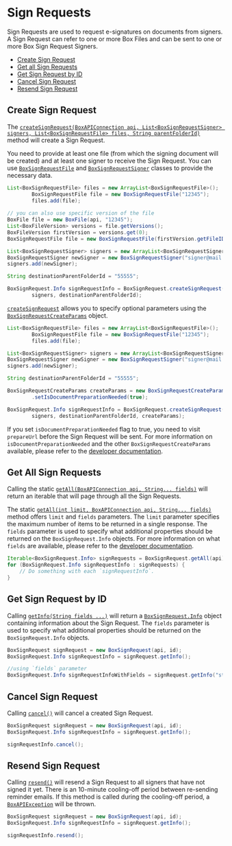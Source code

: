 Sign Requests
==================

Sign Requests are used to request e-signatures on documents from signers.  
A Sign Request can refer to one or more Box Files and can be sent to one or more Box Sign Request Signers.

<!-- START doctoc generated TOC please keep comment here to allow auto update -->
<!-- DON'T EDIT THIS SECTION, INSTEAD RE-RUN doctoc TO UPDATE -->

- [Create Sign Request](#create-sign-request)
- [Get all Sign Requests](#get-all-sign-requests)
- [Get Sign Request by ID](#get-sign-request-by-id)
- [Cancel Sign Request](#cancel-sign-request)
- [Resend Sign Request](#resend-sign-request)

<!-- END doctoc generated TOC please keep comment here to allow auto update -->

Create Sign Request
------------------------

The [`createSignRequest(BoxAPIConnection api, List<BoxSignRequestSigner> signers, List<BoxSignRequestFile> files, String parentFolderId)`][create-sign-request]
method will create a Sign Request.

You need to provide at least one file (from which the signing document will be created) and at least one signer to receive the Sign Request. You can use [`BoxSignRequestFile`][box-sign-request-file]
and [`BoxSignRequestSigner`][box-sign-request-signer] classes to provide the necessary data.

<!-- sample post_sign_requests -->
```java
List<BoxSignRequestFile> files = new ArrayList<BoxSignRequestFile>();
        BoxSignRequestFile file = new BoxSignRequestFile("12345");
        files.add(file);
        
// you can also use specific version of the file
BoxFile file = new BoxFile(api, "12345");
List<BoxFileVersion> versions = file.getVersions();
BoxFileVersion firstVersion = versions.get(0);
BoxSignRequestFile file = new BoxSignRequestFile(firstVersion.getFileID(), firstVersion.getVersionID());

List<BoxSignRequestSigner> signers = new ArrayList<BoxSignRequestSigner>();
BoxSignRequestSigner newSigner = new BoxSignRequestSigner("signer@mail.com");
signers.add(newSigner);

String destinationParentFolderId = "55555";

BoxSignRequest.Info signRequestInfo = BoxSignRequest.createSignRequest(api, files,
        signers, destinationParentFolderId);
```

[`createSignRequest`][create-sign-request] allows you to specify optional parameters using the [`BoxSignRequestCreateParams`][sign-request-create-params]
object.

```java
List<BoxSignRequestFile> files = new ArrayList<BoxSignRequestFile>();
        BoxSignRequestFile file = new BoxSignRequestFile("12345");
        files.add(file);

List<BoxSignRequestSigner> signers = new ArrayList<BoxSignRequestSigner>();
BoxSignRequestSigner newSigner = new BoxSignRequestSigner("signer@mail.com");
signers.add(newSigner);

String destinationParentFolderId = "55555";

BoxSignRequestCreateParams createParams = new BoxSignRequestCreateParams()
        .setIsDocumentPreparationNeeded(true);

BoxSignRequest.Info signRequestInfo = BoxSignRequest.createSignRequest(api, files,
        signers, destinationParentFolderId, createParams);
```

If you set ```isDocumentPreparationNeeded``` flag to true, you need to visit ```prepareUrl``` before the Sign Request will be sent. 
For more information on ```isDocumentPreparationNeeded``` and the other ```BoxSignRequestCreateParams``` available, please refer to the [developer documentation](https://developer.box.com/guides/sign-request/).

[sign-request-create-params]: http://opensource.box.com/box-java-sdk/javadoc/com/box/sdk/BoxSignRequestCreateParams.html
[create-sign-request]: http://opensource.box.com/box-java-sdk/javadoc/com/box/sdk/BoxSignRequest.html#createSignRequest-com.box.sdk.BoxAPIConnection-java.util.List-java.util.List-java.lang.String-
[box-sign-request-signer]: http://opensource.box.com/box-java-sdk/javadoc/com/box/sdk/BoxSignRequestSigner.html
[box-sign-request-file]: http://opensource.box.com/box-java-sdk/javadoc/com/box/sdk/BoxSignRequestFile.html

Get All Sign Requests
------------------------

Calling the static [`getAll(BoxAPIConnection api, String... fields)`][get-all-sign-requests]
will return an iterable that will page through all the Sign Requests.

The static
[`getAll(int limit, BoxAPIConnection api, String... fields)`][get-all-sign-requests-with-fields]
method offers `limit` and `fields` parameters.  The `limit` parameter specifies the maximum number of items to be returned in a single response. The `fields` parameter is used to specify what additional properties should be returned on the `BoxSignRequest.Info` objects.  For more information on what `fields` are available, please refer to the [developer documentation](https://developer.box.com/guides/sign-request/).

<!-- sample get_sign_requests -->
```java
Iterable<BoxSignRequest.Info> signRequests = BoxSignRequest.getAll(api);
for (BoxSignRequest.Info signRequestInfo : signRequests) {
	// Do something with each `signRequestInfo`.
}
```

[get-all-sign-requests]: http://opensource.box.com/box-java-sdk/javadoc/com/box/sdk/BoxSignRequest.html#getAll-com.box.sdk.BoxAPIConnection-java.lang.String...-
[get-all-sign-requests-with-fields]: http://opensource.box.com/box-java-sdk/javadoc/com/box/sdk/BoxSignRequest.html#getAll-int-com.box.sdk.BoxAPIConnection-java.lang.String...-

Get Sign Request by ID
------------------------

Calling [`getInfo(String fields ...)`][get-sign-request-by-id] will return a [`BoxSignRequest.Info`][box-sign-request-info] object
containing information about the Sign Request.
The `fields` parameter is used to specify what additional properties should be returned on the `BoxSignRequest.Info` objects.

<!-- sample get_sign_requests_id -->
```java
BoxSignRequest signRequest = new BoxSignRequest(api, id);
BoxSignRequest.Info signRequestInfo = signRequest.getInfo();

//using `fields` parameter
BoxSignRequest.Info signRequestInfoWithFields = signRequest.getInfo("status")

```

[get-sign-request-by-id]:http://opensource.box.com/box-java-sdk/javadoc/com/box/sdk/BoxSignRequest.html#getInfo-java.lang.String...-
[box-sign-request-info]:http://opensource.box.com/box-java-sdk/javadoc/com/box/sdk/BoxSignRequest.Info.html


Cancel Sign Request
------------------------

Calling [`cancel()`][cancel-sign-request] will cancel a created Sign Request.

<!-- sample post_sign_requests_id_cancel -->
```java
BoxSignRequest signRequest = new BoxSignRequest(api, id);
BoxSignRequest.Info signRequestInfo = signRequest.getInfo();

signRequestInfo.cancel();
```

[cancel-sign-request]:http://opensource.box.com/box-java-sdk/javadoc/com/box/sdk/BoxSignRequest.html#cancel--


Resend Sign Request
------------------------

Calling [`resend()`][resend-sign-request] will resend a Sign Request to all signers that have not signed it yet.
There is an 10-minute cooling-off period between re-sending reminder emails. If this method is called during the
cooling-off period, a [`BoxAPIException`][box-api-exception] will be thrown.

<!-- sample post_sign_requests_id_resend -->
```java
BoxSignRequest signRequest = new BoxSignRequest(api, id);
BoxSignRequest.Info signRequestInfo = signRequest.getInfo();

signRequestInfo.resend();
```

[resend-sign-request]:http://opensource.box.com/box-java-sdk/javadoc/com/box/sdk/BoxSignRequest.html#resend--
[box-api-exception]:http://opensource.box.com/box-java-sdk/javadoc/com/box/sdk/BoxAPIException.html
